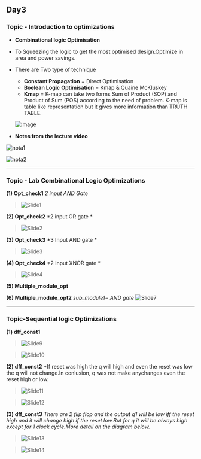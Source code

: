 ## Day3
### Topic - Introduction to optimizations 

* **Combinational logic Optimisation**  
* To Squeezing the logic to get the most optimised design.Optimize in area and power savings.
* There are Two type of technique 
  
  * **Constant Propagation** = Direct Optimisation 
  * **Boelean Logic Optimisation** = Kmap & Quaine McKluskey 
  * **Kmap** = K-map can take two forms Sum of Product (SOP) and Product of Sum (POS) according to the need of problem. K-map is table like representation but it gives                  more information than TRUTH TABLE. 
  
  ![image](https://user-images.githubusercontent.com/118953939/206657513-c8093880-d8bb-4a8a-88f4-458b2f891aee.png)
  
 * **Notes from the lecture video**

 ![nota1](https://user-images.githubusercontent.com/118953939/206659875-2f57c570-1e59-4199-b51d-30607b323d78.JPG)
  
 ![nota2](https://user-images.githubusercontent.com/118953939/206659884-945fb74a-9344-4323-b65c-01d1d316bda6.JPG)

------------------------------------------------------------------------------------------------------------------
### Topic - Lab Combinational Logic Optimizations 
**(1) Opt_check1**
*2 input AND Gate*
>![Slide1](https://user-images.githubusercontent.com/118953939/206679156-00601a10-5579-4d70-b9e6-3e58f64357ea.JPG)

**(2) Opt_check2**
*2 input OR gate *
>![Slide2](https://user-images.githubusercontent.com/118953939/206679167-2910e5ea-457a-4a90-a2c7-2a57373c8cdb.JPG)

**(3) Opt_check3**
*3 Input AND gate *
>![Slide3](https://user-images.githubusercontent.com/118953939/206679196-adb40f20-ed26-491d-8e06-e44ff5e9ad72.JPG)

**(4) Opt_check4**
*2 Input XNOR gate *
>![Slide4](https://user-images.githubusercontent.com/118953939/206679203-b2411d3d-81ec-4404-a110-05ee80a39419.JPG)

**(5) Multiple_module_opt**


**(6) Multiple_module_opt2**
*sub_module1= AND gate*
![Slide7](https://user-images.githubusercontent.com/118953939/206680662-6a9745e4-0baa-4861-b46b-0e1a79b0fa3d.JPG)


----------------------------------------------------------------------------------------------------------------------

### Topic-Sequential logic Optimizations 
**(1) dff_const1**
>![Slide9](https://user-images.githubusercontent.com/118953939/206681957-8326375f-1566-455c-ac48-f67c658d6b35.JPG)

>![Slide10](https://user-images.githubusercontent.com/118953939/206681975-584743e3-2900-4360-bb01-288033e08a26.JPG)

**(2) dff_const2**
*If reset  was high the q will high  and even the reset was low the q will not change.In conlusion, q was not make anychanges even the reset high or low.
>![Slide11](https://user-images.githubusercontent.com/118953939/206682904-062ccec1-9b14-4d18-a307-e58bb8e12724.JPG)

>![Slide12](https://user-images.githubusercontent.com/118953939/206682929-0827199f-4214-44b1-bf48-2c969b00cafa.JPG)

**(3) dff_const3**
*There are 2 flip flop and the output q1 will be low iff the reset high and it will change high if the reset low.But for q it will be always high except for 1 clock cycle.More detail on the diagram below.*

>![Slide13](https://user-images.githubusercontent.com/118953939/206683896-76ebc3a8-2789-4508-ac45-19cb70454097.JPG)

>![Slide14](https://user-images.githubusercontent.com/118953939/206684800-de8e8ab6-000b-4e4a-aac2-f9e48609212d.JPG)



